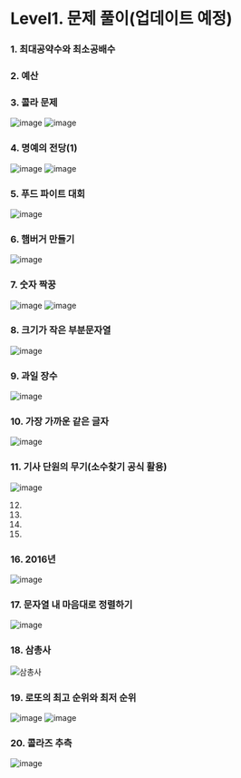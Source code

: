 # Level1. 문제 풀이(업데이트 예정)
### 1. 최대공약수와 최소공배수
### 2. 예산
### 3. 콜라 문제
![image](https://user-images.githubusercontent.com/102525066/210032040-a2a8254a-ffac-44fb-afa0-a257971431dd.png)
![image](https://user-images.githubusercontent.com/102525066/210032064-08eee18a-566b-47d5-9646-ea75a131ff36.png)

### 4. 명예의 전당(1)
![image](https://user-images.githubusercontent.com/102525066/209889033-835b00ff-0753-446d-82d7-b78184f90a9d.png)
![image](https://user-images.githubusercontent.com/102525066/209889041-0dbbf65a-dbd1-4c86-9325-08f685269050.png)


### 5. 푸드 파이트 대회
![image](https://user-images.githubusercontent.com/102525066/209742704-9b15aa23-c808-4a97-bcc8-e6d9dff48537.png)

### 6. 햄버거 만들기
![image](https://user-images.githubusercontent.com/102525066/209487505-f80ac25f-28dd-4204-8d30-6fe31d9d1414.png)

### 7. 숫자 짝꿍
![image](https://user-images.githubusercontent.com/102525066/209459644-0409d256-03e2-441c-92e4-c1d7b19a4c24.png)
![image](https://user-images.githubusercontent.com/102525066/209459647-293b6605-9983-4cc2-aaa9-186a4863303b.png)

### 8. 크기가 작은 부분문자열
![image](https://user-images.githubusercontent.com/102525066/209430488-7d7da521-512c-4687-942e-f650dc9f5f9e.png)

### 9. 과일 장수
![image](https://user-images.githubusercontent.com/102525066/208327956-9f4b58a2-b9b3-4a15-ab77-c0ed8ad489ce.png)

### 10. 가장 가까운 같은 글자
![image](https://user-images.githubusercontent.com/102525066/206894725-e8468577-6462-4f02-b135-c478e62f88c3.png)

### 11. 기사 단원의 무기(소수찾기 공식 활용)
![image](https://user-images.githubusercontent.com/102525066/210228286-b905cc74-1821-430b-859c-d0421f8f66c2.png)

12.
13.
14.
15.
### 16. 2016년
![image](https://user-images.githubusercontent.com/102525066/197239513-99e3efff-6039-4cdd-aeed-7c5cce88e4ea.png)

### 17. 문자열 내 마음대로 정렬하기
![image](https://user-images.githubusercontent.com/102525066/197239243-410e12e8-c20d-491f-9d56-bc46cdaef53f.png)

### 18. 삼총사
![삼총사](https://user-images.githubusercontent.com/102525066/197123326-5408de59-8699-4d59-883b-52281b3c4198.PNG)

### 19. 로또의 최고 순위와 최저 순위
![image](https://user-images.githubusercontent.com/102525066/197122906-dd14393d-bb07-4984-b374-626de5bd1df6.png)
![image](https://user-images.githubusercontent.com/102525066/197122969-93fd7748-b202-433c-9fa5-86ffd2c185d4.png)

### 20. 콜라즈 추측
![image](https://user-images.githubusercontent.com/102525066/196424514-1c011336-729e-4846-a62b-3bbb8b70213f.png)
